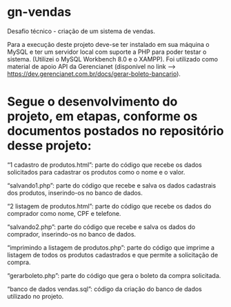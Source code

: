 # gn-vendas
Desafio técnico - criação de um sistema de vendas.

Para a execução deste projeto deve-se ter instalado em sua máquina o MySQL e ter um servidor local com suporte a PHP para poder testar o sistema. 
(Utilizei o MySQL Workbench 8.0 e o XAMPP).
Foi utilizado como material de apoio API da Gerencianet (disponível no link --> https://dev.gerencianet.com.br/docs/gerar-boleto-bancario).

# Segue o desenvolvimento do projeto, em etapas, conforme os documentos postados no repositório desse projeto:

“1 cadastro de produtos.html”: parte do código que recebe os dados solicitados para cadastrar os produtos como o nome e o valor.

“salvando1.php”: parte do código que recebe e salva os dados cadastrais dos produtos, inserindo-os no banco de dados.

“2 listagem de produtos.html”: parte do código que recebe os dados do comprador como nome, CPF e telefone.

“salvando2.php”: parte do código que recebe e salva os dados do comprador, inserindo-os no banco de dados.

“imprimindo a listagem de produtos.php”: parte do código que imprime a listagem de todos os produtos cadastrados e que permite a solicitação de compra.

“gerarboleto.php”: parte do código que gera o boleto da compra solicitada.

“banco de dados vendas.sql”: código da criação do banco de dados utilizado no projeto.

